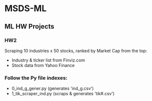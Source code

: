 # MSDS-ML
## ML HW Projects
### HW2
Scraping 10 industries x 50 stocks, ranked by Market Cap from the top:
- Industry & ticker list from Finviz.com 
- Stock data from Yahoo Finance
### Follow the Py file indexes:
- 0_ind_g_gener.py (generates 'ind_g.csv')
- 1_tik_scraper_ind.py (scraps & generates 'tik#.csv')
